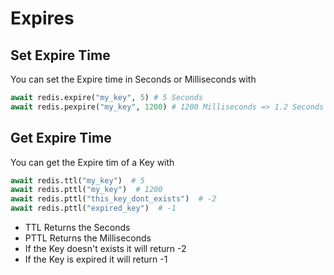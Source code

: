 # Expires
## Set Expire Time
You can set the Expire time in Seconds or Milliseconds with
```python
await redis.expire("my_key", 5) # 5 Seconds
await redis.pexpire("my_key", 1200) # 1200 Milliseconds => 1.2 Seconds
```
## Get Expire Time
You can get the Expire tim of a Key with
```python
await redis.ttl("my_key")  # 5
await redis.pttl("my_key")  # 1200
await redis.pttl("this_key_dont_exists")  # -2
await redis.pttl("expired_key")  # -1
```
- TTL Returns the Seconds
- PTTL Returns the Milliseconds
- If the Key doesn't exists it will return -2
- If the Key is expired it will return -1